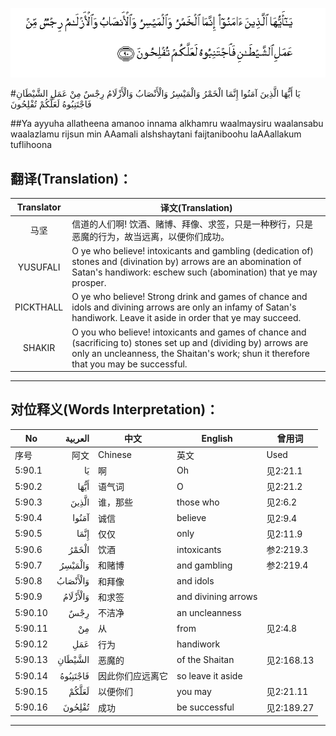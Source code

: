 ![005:090](images/005_090.gif)

#يَا أَيُّهَا الَّذِينَ آمَنُوا إِنَّمَا الْخَمْرُ وَالْمَيْسِرُ وَالْأَنْصَابُ وَالْأَزْلَامُ رِجْسٌ مِنْ عَمَلِ الشَّيْطَانِ فَاجْتَنِبُوهُ لَعَلَّكُمْ تُفْلِحُونَ 

##Ya ayyuha allatheena amanoo innama alkhamru waalmaysiru waalansabu waalazlamu rijsun min AAamali alshshaytani faijtaniboohu laAAallakum tuflihoona 

## 翻译(Translation)：

| Translator | 译文(Translation)                                            |
| :--------: | ------------------------------------------------------------ |
|    马坚    | 信道的人们啊! 饮酒、赌博、拜像、求签，只是一种秽行，只是恶魔的行为，故当远离，以便你们成功。 |
|  YUSUFALI  | O ye who believe! intoxicants and gambling (dedication of) stones and (divination by) arrows are an abomination of Satan's handiwork: eschew such (abomination) that ye may prosper. |
| PICKTHALL  | O ye who believe! Strong drink and games of chance and idols and divining arrows are only an infamy of Satan's handiwork. Leave it aside in order that ye may succeed. |
|   SHAKIR   | O you who believe! intoxicants and games of chance and (sacrificing to) stones set up and (dividing by) arrows are only an uncleanness, the Shaitan's work; shun it therefore that you may be successful. |

---

## 对位释义(Words Interpretation)：

| No   | العربية | 中文    | English | 曾用词 |
| ---- | ------: | ------- | ------- | ------ |
| 序号 |    阿文 | Chinese | 英文    | Used   |
| 5:90.1  | يَا       | 啊               | Oh                  | 见2:21.1   |
| 5:90.2  | أَيُّهَا     | 语气词           | O                   | 见2:21.2   |
| 5:90.3  | الَّذِينَ    | 谁，那些         | those who           | 见2:6.2    |
| 5:90.4  | آمَنُوا    | 诚信             | believe             | 见2:9.4    |
| 5:90.5  | إِنَّمَا     | 仅仅             | only                | 见2:11.9   |
| 5:90.6  | الْخَمْرُ    | 饮酒             | intoxicants         | 参2:219.3 |
| 5:90.7  | وَالْمَيْسِرُ  | 和赌博           | and gambling        | 参2:219.4 |
| 5:90.8  | وَالْأَنْصَابُ | 和拜像           | and idols           |            |
| 5:90.9  | وَالْأَزْلَامُ | 和求签           | and divining arrows |            |
| 5:90.10 | رِجْسٌ      | 不洁净      | an uncleanness |            |
| 5:90.11 | مِنْ       | 从               | from                | 见2:4.8    |
| 5:90.12 | عَمَلِ      | 行为             | handiwork           |            |
| 5:90.13 | الشَّيْطَانِ  | 恶魔的           | of the Shaitan      | 见2:168.13 |
| 5:90.14 | فَاجْتَنِبُوهُ | 因此你们应远离它 | so leave it aside   |            |
| 5:90.15 | لَعَلَّكُمْ    | 以便你们         | you may             | 见2:21.11  |
| 5:90.16 | تُفْلِحُونَ   | 成功             | be successful       | 见2:189.27 |

---
